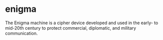 # enigma
The Enigma machine is a cipher device developed and used in the early- to mid-20th century to protect commercial, diplomatic, and military communication.
